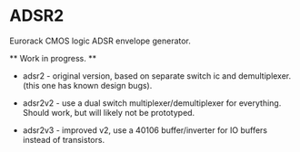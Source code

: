 ADSR2
=====

Eurorack CMOS logic ADSR envelope generator.

** Work in progress. **

* adsr2 - original version, based on separate switch ic and demultiplexer. (this one has known design bugs).

* adsr2v2 - use a dual switch multiplexer/demultiplexer for everything. Should work, but will likely not be prototyped.

* adsr2v3 - improved v2, use a 40106 buffer/inverter for IO buffers instead of transistors.

